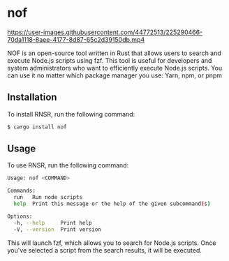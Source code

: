 # nof

https://user-images.githubusercontent.com/44772513/225290466-70da1118-8aee-4177-8d87-65c2d39150db.mp4

NOF is an open-source tool written in Rust that allows users to search and execute Node.js scripts using fzf. This tool is useful for developers and system administrators who want to efficiently execute Node.js scripts.
You can use it no matter which package manager you use: Yarn, npm, or pnpm
## Installation

To install RNSR, run the following command:
```bash
$ cargo install nof
```

## Usage

To use RNSR, run the following command:
```bash
Usage: nof <COMMAND>

Commands:
  run   Run node scripts
  help  Print this message or the help of the given subcommand(s)

Options:
  -h, --help     Print help
  -V, --version  Print version

```

This will launch fzf, which allows you to search for Node.js scripts. Once you've selected a script from the search results, it will be executed.


